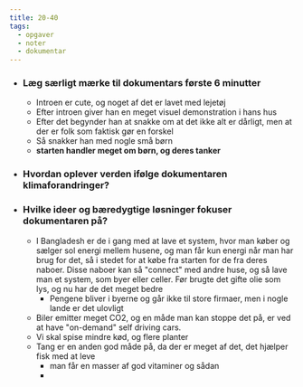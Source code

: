 ```yaml
---
title: 20-40
tags:
  - opgaver
  - noter
  - dokumentar
---
```

- ### Læg særligt mærke til dokumentars første 6 minutter
	- Introen er cute, og noget af det er lavet med lejetøj
	- Efter introen giver han en meget visuel demonstration i hans hus
	- Efter det begynder han at snakke om at det ikke alt er dårligt, men at der er folk som faktisk gør en forskel
	- Så snakker han med nogle små børn
	- **starten handler meget om børn, og deres tanker**
- ### Hvordan oplever verden ifølge dokumentaren klimaforandringer?
- ### Hvilke ideer og bæredygtige løsninger fokuser dokumentaren på?
	- I Bangladesh er de i gang med at lave et system, hvor man køber og sælger sol energi mellem husene, og man får kun energi når man har brug for det, så i stedet for at købe fra starten for de fra deres naboer. Disse naboer kan så "connect" med andre huse, og så lave man et system, som byer eller celler. Før brugte det gifte olie som lys, og nu har de det meget bedre
		- Pengene bliver i byerne og går ikke til store firmaer, men i nogle lande er det ulovligt
	- Biler emitter meget CO2, og en måde man kan stoppe det på, er ved at have "on-demand" self driving cars. 
	- Vi skal spise mindre kød, og flere planter
	- Tang er en anden god måde på, da der er meget af det, det hjælper fisk med at leve
		- man får en masser af god vitaminer og sådan
		- 
